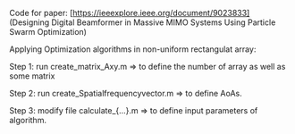 Code for paper: [https://ieeexplore.ieee.org/document/9023833] (Designing Digital Beamformer in Massive MIMO Systems Using Particle Swarm Optimization)

Applying Optimization algorithms in non-uniform rectangulat array:

Step 1: run create_matrix_Axy.m 
=> to define the number of array as well as some matrix

Step 2: run create_Spatialfrequencyvector.m
=> to define AoAs.

Step 3: modify file calculate_{...}.m 
=> to define input parameters of algorithm.
